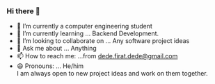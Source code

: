 ### Hi there 👋

<!--
**FiratDede/FiratDede** is a ✨ _special_ ✨ repository because its `README.md` (this file) appears on your GitHub profile.
-->


- 🔭 I’m currently a computer engineering student
- 🌱 I’m currently learning ... Backend Development.
- 👯 I’m looking to collaborate on ... Any software project ideas
- 💬 Ask me about ... Anything
- 📫 How to reach me: ...from dede.firat.dede@gmail.com
- 😄 Pronouns: ... He/him  </br>
I am always open to new project ideas and work on them together. 

